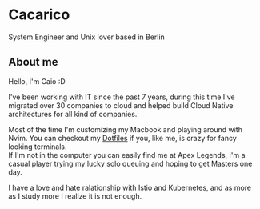 # Cacarico

System Engineer and Unix lover based in Berlin

## About me

Hello, I'm Caio :D 

I've been working with IT since the past 7 years, during this time I've migrated over 30 companies to cloud and helped build Cloud Native architectures for all kind of companies.

Most of the time I'm customizing my Macbook and playing around with Nvim. You can checkout my [Dotfiles](https://github.com/cacarico/dotfiles) if you, like me, is crazy for fancy looking terminals.  
If I'm not in the computer you can easily find me at Apex Legends, I'm a casual player trying my lucky solo queuing and hoping to get Masters one day.

I have a love and hate ralationship with Istio and Kubernetes, and as more as I study more I realize it is not enough.
